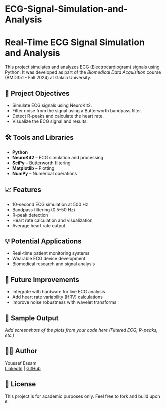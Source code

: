 # ECG-Signal-Simulation-and-Analysis
# Real-Time ECG Signal Simulation and Analysis

This project simulates and analyzes ECG (Electrocardiogram) signals using Python. It was developed as part of the *Biomedical Data Acquisition* course (BMD351 - Fall 2024) at Galala University.

## 🧠 Project Objectives
- Simulate ECG signals using NeuroKit2.
- Filter noise from the signal using a Butterworth bandpass filter.
- Detect R-peaks and calculate the heart rate.
- Visualize the ECG signal and results.

## 🛠 Tools and Libraries
- **Python**
- **NeuroKit2** – ECG simulation and processing
- **SciPy** – Butterworth filtering
- **Matplotlib** – Plotting
- **NumPy** – Numerical operations

## 📈 Features
- 10-second ECG simulation at 500 Hz
- Bandpass filtering (0.5–50 Hz)
- R-peak detection
- Heart rate calculation and visualization
- Average heart rate output

## 💡 Potential Applications
- Real-time patient monitoring systems
- Wearable ECG device development
- Biomedical research and signal analysis

## 🔬 Future Improvements
- Integrate with hardware for live ECG analysis
- Add heart rate variability (HRV) calculations
- Improve noise robustness with wavelet transforms

## 📸 Sample Output

*Add screenshots of the plots from your code here (Filtered ECG, R-peaks, etc.)*

## 👨‍💻 Author
Youssef Essam  
[LinkedIn](https://www.linkedin.com/in/youssefessam22/) | [GitHub](https://github.com/Youssef3ssam22)

## 📜 License
This project is for academic purposes only. Feel free to fork and build upon it.
